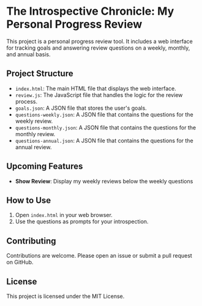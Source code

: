 # The Introspective Chronicle: My Personal Progress Review

This project is a personal progress review tool. It includes a web interface for tracking goals and answering review questions on a weekly, monthly, and annual basis.

## Project Structure

- `index.html`: The main HTML file that displays the web interface.
- `review.js`: The JavaScript file that handles the logic for the review process.
- `goals.json`: A JSON file that stores the user's goals.
- `questions-weekly.json`: A JSON file that contains the questions for the weekly review.
- `questions-monthly.json`: A JSON file that contains the questions for the monthly review.
- `questions-annual.json`: A JSON file that contains the questions for the annual review.

## Upcoming Features
- **Show Review**: Display my weekly reviews below the weekly questions

## How to Use

1. Open `index.html` in your web browser.
2. Use the questions as prompts for your introspection.

## Contributing

Contributions are welcome. Please open an issue or submit a pull request on GitHub.

## License

This project is licensed under the MIT License.
